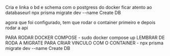 Cria e linka o bd e schema com o postgress do docker
ficar atento ao databaseurl
npx prisma migrate dev --name Create DB

agora que foi configurado, tem que rodar o container primeiro e depois rodar a api

PARA RODAR DOCKER COMPOSE - sudo docker compose up
LEMBRAR DE RODA A MIGRATE PARA CRIAR VINCULO COM O CONTAINER - npx prisma migrate dev --name Create DB
